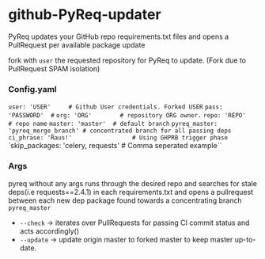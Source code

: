 # github-PyReq-updater
PyReq updates your GitHub repo requirements.txt files and opens a PullRequest per available package update

fork with `user` the requested repository for PyReq to update. (Fork due to PullRequest SPAM isolation)

### Config.yaml
`user: 'USER'     # Github User credentials. Forked USER`
`pass: 'PASSWORD'  #`
`org: 'ORG'        # repository ORG owner.`
`repo: 'REPO'      # repo name`
`master: 'master'  # default branch`
`pyreq_master: 'pyreq_merge_branch' # concentrated branch for all passing deps`
`ci_phrase: 'Raus!'                 # Using GHPRB trigger phase`
`skip_packages: 'celery, requests'  # Comma seperated example``

### Args
pyreq without any args runs through the desired repo and searches for stale deps(i.e requests==2.4.1) in each requirements.txt
and opens a pullrequest between each new dep package found towards a concentrating branch `pyreq_master`

- `--check` -> iterates over PullRequests for passing CI commit status and acts accordingly()
- `--update` -> update origin master to forked master to keep master up-to-date.
